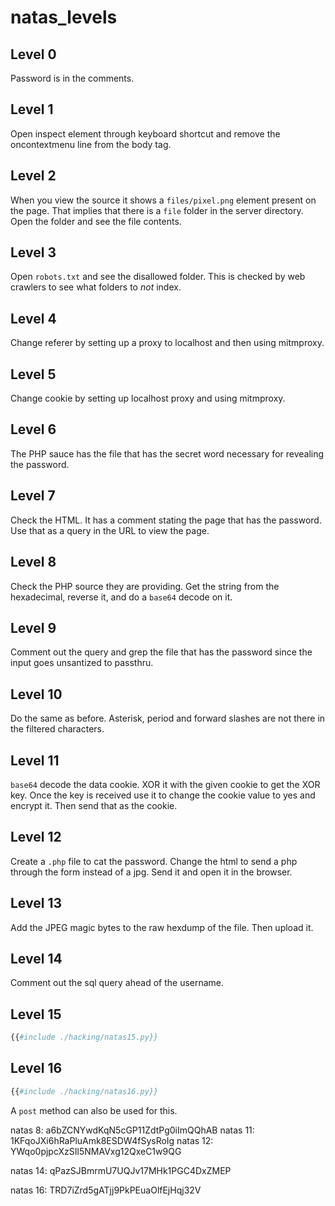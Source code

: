 # natas_levels

## Level 0

Password is in the comments.

## Level 1

Open inspect element through keyboard shortcut and remove the oncontextmenu line from the body tag.

## Level 2

When you view the source it shows a `files/pixel.png` element present on the page. That implies that there is a `file` folder in the server directory. Open the folder and see the file contents.

## Level 3

Open `robots.txt` and see the disallowed folder. This is checked by web crawlers to see what folders to _not_ index.

## Level 4

Change referer by setting up a proxy to localhost and then using mitmproxy.

## Level 5

Change cookie by setting up localhost proxy and using mitmproxy.

## Level 6

The PHP sauce has the file that has the secret word necessary for revealing the password.

## Level 7

Check the HTML. It has a comment stating the page that has the password. Use that as a query in the URL to view the page.

## Level 8

Check the PHP source they are providing. Get the string from the hexadecimal, reverse it, and do a `base64` decode on it.

## Level 9

Comment out the query and grep the file that has the password since the input goes unsantized to passthru.

## Level 10

Do the same as before. Asterisk, period and forward slashes are not there in the filtered characters.

## Level 11

`base64` decode the data cookie. XOR it with the given cookie to get the XOR key. Once the key is received use it to change the cookie value to yes and encrypt it. Then send that as the cookie.

## Level 12

Create a `.php` file to cat the password. Change the html to send a php through the form instead of a jpg. Send it and open it in the browser.

## Level 13

Add the JPEG magic bytes to the raw hexdump of the file. Then upload it.

## Level 14

Comment out the sql query ahead of the username.

## Level 15

```py
{{#include ./hacking/natas15.py}}
```

## Level 16

```py
{{#include ./hacking/natas16.py}}
```

A `post` method can also be used for this.

natas 8: a6bZCNYwdKqN5cGP11ZdtPg0iImQQhAB
natas 11: 1KFqoJXi6hRaPluAmk8ESDW4fSysRoIg
natas 12: YWqo0pjpcXzSIl5NMAVxg12QxeC1w9QG

natas 14: qPazSJBmrmU7UQJv17MHk1PGC4DxZMEP

natas 16: TRD7iZrd5gATjj9PkPEuaOlfEjHqj32V
